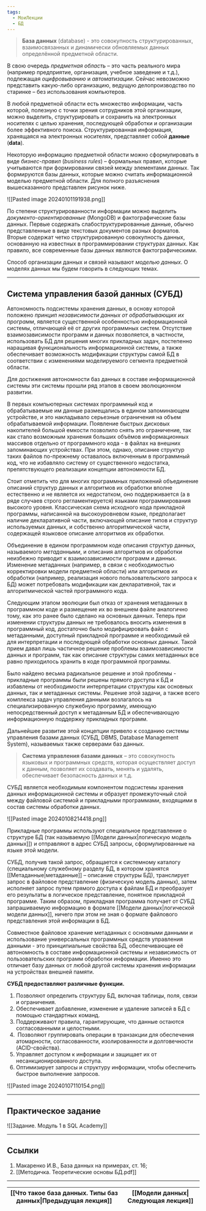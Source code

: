 ```yaml
---
tags:
  - МоиЛекции
  - БД
---
```

> **База данных** (database) - это совокупность структурированных, взаимосвязанных и динамически обновляемых данных определённой предметной области.

В свою очередь *предметная область* – это часть реального мира (например предприятие, организация, учебное заведение и т.д.), подлежащая *оцифровыванию* и *автоматизации*. Сейчас невозможно представить какую-либо организацию, ведущую делопроизводство по старинке – без использования компьютеров.

В любой предметной области есть множество информации, часть которой, полезную с точки зрения сотрудников этой организации, можно выделить, структурировать и сохранить на электронных носителях с целью хранения, последующей обработки и организации более эффективного поиска. Структурированная информация, хранящаяся на электронных носителях, представляет собой **данные** (**data**).

Некоторую информацию предметной области можно сформулировать в виде *бизнес-правил* (*business rules*) – формальных правил, которые учитываются при формировании связей между элементами данных. Так формируются базы данных, которые можно считать информационной моделью предметной области. Для полного разъяснения вышесказанного представлен рисунок ниже.

![[Pasted image 20240101191938.png]]

По степени структурированности информации можно выделить *документо-ориентированные* (MongoDB) и фактографические базы данных. Первые содержать слабоструктурированные данные, обычно представленные в виде текстовых документов разных форматов. Вторые содержат четко структурированную совокупность данных, основанную на известных в программировании структурах данных. Как правило, все современные базы данных являются фактографическими. 

Способ организации данных и связей называют *моделью данных*. О моделях данных мы будем говорить в следующих темах.

---
## Система управления базой данных (СУБД)

Автономность подсистемы хранения данных, в основу которой положено *принцип независимости данных от обрабатывающих их программ*, является существенной особенностью информационной системы, отличающей её от других программных систем. Отсутствие взаимозависимости программ и данных позволяется, в частности, использовать БД для решения многих прикладных задач, постепенно наращивая функциональность информационной системы, а также обеспечивает возможность модификации структуры самой БД в соответствии с изменениями моделируемого сегмента предметной области.

Для достижения автономности баз данных в составе информационной системы эти системы прошли ряд этапов в своем эволюционном развитии.

В первых компьютерных системах программный код и обрабатываемые им данные размещались в едином запоминающем устройстве, и это накладывало серьезные ограничения на объем обрабатываемой информации. Появление быстрых дисковых накопителей большой емкости позволило снять это ограничение, так как стало возможным хранения больших объёмов информационных массивов отдельно от программного кода - в файлах на внешних запоминающих устройствах. При этом, однако, описание структур таких файлов по-прежнему оставалось включенным в программный код, что не избавляло систему от существенного недостатка, препятствующего реализации концепции автономности БД.  

Стоит отметить что для многих программных приложений объединение описаний структур данных и алгоритмов их обработки вполне естественно и не является их недостатком, оно поддерживается (а в ряде случаев строго регламентируется) языками программирования высокого уровня. Классическая схема исходного кода прикладной программы, написанной на высокоуровневом языке, предполагает наличие декларативной части, включающей описание типов и структур используемых данных, и собственно алгоритмической части, содержащей языковое описание алгоритмов их обработки. 

Объединение в едином программном коде описания структур данных, называемого *метаданными*, и описания алгоритмов их обработки неизбежно приводит к взаимозависимости программ и данных. Изменение метаданных (например, в связи с необходимостью корректировки модели предметной области) или алгоритмов их обработки (например, реализация нового пользовательского запроса к БД) может потребовать модификации как декларативной, так и алгоритмической частей программного кода.

Следующим этапом эволюции был отказ от хранения метаданных в программном коде и размещение их во внешнем файле аналогично тому, как это ранее было сделано на основных данных. Теперь при изменении структуры данных не требовалось вносить изменения в программный код, достаточно было модифицировать файл с метаданными, доступный прикладной программе и необходимый ей для интерпретации и последующей обработки основных данных. Такой прием давал лишь частичное решение проблемы взаимозависимости данных и программ, так как описание структуры самих метаданных все равно приходилось хранить в коде программной программы. 

Было найдено весьма радикальное решение и этой проблемы - прикладные программы были решены прямого доступа к БД и избавлены от необходимости интерпретации структуры как основных данных, так и метаданных системы. Решение этой задачи, а также всего комплекса задач управления данными возлагалось на специализированную служебную программу, имеющую непосредственный доступ к метаданным БД и обеспечивающую информационную поддержку прикладных программ.

Дальнейшее развитие этой концепции привело к созданию системы управления базами данных (СУБД, DBMS, Database Management System), называемых также серверами баз данных.

> **Система управления базами данных** – это совокупность языковых и программных средств, которая осуществляет доступ к данным, позволяет их создавать, менять и удалять, обеспечивает безопасность данных и т.д.

СУБД является необходимым компонентом подсистемы хранения данных информационной системы и образует промежуточный слой между файловой системой и прикладными программами, входящими в состав системы обработки данных.

![[Pasted image 20240108214418.png]]

Прикладные программы используют специальное представление о структуре БД (так называемую [[Модели данных|логическую модель данных]]) и отправляют в адрес СУБД запросы, сформулированные на языке этой модели. 

СУБД, получив такой запрос, обращается к системному каталогу (специальному служебному разделу БД, в котором хранятся [[Метаданные|метаданные]] – описание структуры БД), транслирует запрос в файловое представление (физическую модель данных), затем исполняет запрос путем прямого доступа к файлам БД и преобразует его результаты в логическое представление, понятное прикладной программе. Таким образом, прикладная программа получает от СУБД запрашиваемую информацию в формате [[Модели данных|логической модели данных]], ничего при этом не зная о формате файлового представления этой информации в БД.

Совместное файловое хранение метаданных с основными данными и использование универсальных программных средств управления данными - это принципиальные свойства БД, обеспечивающие её автономность в составе информационной системы и независимость от пользовательских программ обработки информации. Именно это отличает базу данных от любой другой системы хранения информации на устройствах внешней памяти.

**СУБД предоставляют различные функции.**

1. Позволяют определить структуру БД, включая таблицы, поля, связи и ограничения.
2. Обеспечивает добавление, изменение и удаление записей в БД с помощью стандартных команд.
3. Поддерживают правила, гарантирующие, что данные остаются согласованными и целостными.
4.  Позволяют группировать операции в транзакции для обеспечения атомарности, согласованности, изолированности и долговечности (ACID-свойства).
5. Управляет доступом к информации и защищает их от несанкционированного доступа.
6. Оптимизирует запросы и структуру информации, чтобы обеспечить быстрое выполнение запросов.

![[Pasted image 20240107110154.png]]


---
## Практическое задание

![[Задание. Модуль 1 в SQL Academy]]

---
## Ссылки

1. Макаренко И.В., База данных на примерах, ст. 16;
2. [[Методичка. Теоретические основы БД.pdf]]

---

| [[Что такое база данных. Типы баз данных\|Предыдущая лекция]] | [[Модели данных\|Следующая лекция]] |
| ------------------------------------------------------------- | ----------------------------------- |

